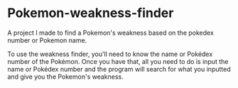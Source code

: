 # Pokemon-weakness-finder
A project I made to find a Pokemon's weakness based on the pokedex number or Pokemon name.

To use the weakness finder, you'll need to know the name or Pokédex number of the Pokémon. Once you have that, all you need to do is input the name or Pokédex number and the program will search for what you inputted and give you the Pokemon's weakness.
